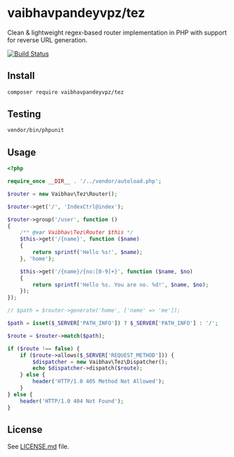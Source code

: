 # vaibhavpandeyvpz/tez
Clean & lightweight regex-based router implementation in PHP with support for reverse URL generation.

[![Build Status](https://img.shields.io/travis/vaibhavpandeyvpz/tez/master.svg?style=flat-square)](https://travis-ci.org/vaibhavpandeyvpz/tez)

Install
------
```bash
composer require vaibhavpandeyvpz/tez
```

Testing
------
``` bash
vendor/bin/phpunit
```

Usage
------
```php
<?php

require_once __DIR__ . '/../vendor/autoload.php';

$router = new Vaibhav\Tez\Router();

$router->get('/', 'IndexCtrl@index');

$router->group('/user', function ()
{
    /** @var Vaibhav\Tez\Router $this */
    $this->get('/{name}', function ($name)
    {
        return sprintf('Hello %s!', $name);
    }, 'home');

    $this->get('/{name}/{no:[0-9]+}', function ($name, $no)
    {
        return sprintf('Hello %s. You are no. %d!', $name, $no);
    });
});

// $path = $router->generate('home', ['name' => 'me']);

$path = isset($_SERVER['PATH_INFO']) ? $_SERVER['PATH_INFO'] : '/';

$route = $router->match($path);

if ($route !== false) {
    if ($route->allows($_SERVER['REQUEST_METHOD'])) {
        $dispatcher = new Vaibhav\Tez\Dispatcher();
        echo $dispatcher->dispatch($route);
    } else {
        header('HTTP/1.0 405 Method Not Allowed');
    }
} else {
    header('HTTP/1.0 404 Not Found');
}
```

License
------
See [LICENSE.md](https://github.com/vaibhavpandeyvpz/tez/blob/master/LICENSE.md) file.
